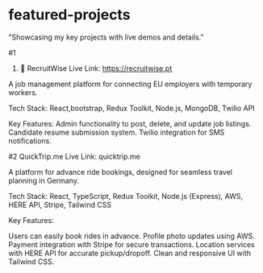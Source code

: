 # featured-projects
"Showcasing my key projects with live demos and details."

#1
1. 🚀 RecruitWise
Live Link: https://recruitwise.pt

A job management platform for connecting EU employers with temporary workers.

Tech Stack: React,bootstrap, Redux Toolkit, Node.js, MongoDB, Twilio API

Key Features:
Admin functionality to post, delete, and update job listings.
Candidate resume submission system.
Twilio integration for SMS notifications.

#2 
QuickTrip.me
Live Link: quicktrip.me

A platform for advance ride bookings, designed for seamless travel planning in Germany.

Tech Stack: React, TypeScript, Redux Toolkit, Node.js (Express), AWS, HERE API, Stripe, Tailwind CSS

Key Features:

Users can easily book rides in advance.
Profile photo updates using AWS.
Payment integration with Stripe for secure transactions.
Location services with HERE API for accurate pickup/dropoff.
Clean and responsive UI with Tailwind CSS.
